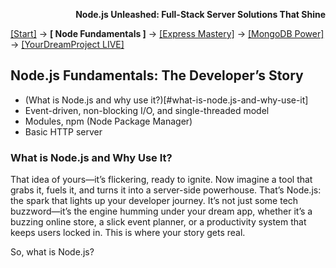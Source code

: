 **<p align="right">Node.js Unleashed: Full-Stack Server Solutions That Shine</p>**

[[Start]](../Introduction.md) → **[ Node Fundamentals ]** → [[Express Mastery]](#express) → [[MongoDB Power]](#mongodb) → [[YourDreamProject LIVE]](#project)

## Node.js Fundamentals: The Developer’s Story
* (What is Node.js and why use it?)[#what-is-node.js-and-why-use-it]
* Event-driven, non-blocking I/O, and single-threaded model
* Modules, npm (Node Package Manager)
* Basic HTTP server

### What is Node.js and Why Use It?

That idea of yours—it’s flickering, ready to ignite. Now imagine a tool that grabs it, fuels it, and turns it into a server-side powerhouse. That’s Node.js: the spark that lights up your developer journey. It’s not just some tech buzzword—it’s the engine humming under your dream app, whether it’s a buzzing online store, a slick event planner, or a productivity system that keeps users locked in. This is where your story gets real.

So, what is Node.js?
